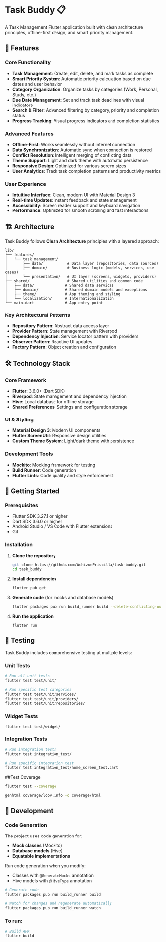 # Task Buddy 📋

A Task Management Flutter application built with clean architecture principles, offline-first design, and smart priority management.

## 🚀 Features

### Core Functionality
- **Task Management**: Create, edit, delete, and mark tasks as complete
- **Smart Priority System**: Automatic priority calculation based on due dates and user behavior
- **Category Organization**: Organize tasks by categories (Work, Personal, Study, etc.)
- **Due Date Management**: Set and track task deadlines with visual indicators
- **Search & Filter**: Advanced filtering by category, priority and completion status
- **Progress Tracking**: Visual progress indicators and completion statistics

### Advanced Features
- **Offline-First**: Works seamlessly without internet connection
- **Data Synchronization**: Automatic sync when connection is restored
- **Conflict Resolution**: Intelligent merging of conflicting data
- **Theme Support**: Light and dark theme with automatic persistence
- **Responsive Design**: Optimized for various screen sizes
- **User Analytics**: Track task completion patterns and productivity metrics

### User Experience
- **Intuitive Interface**: Clean, modern UI with Material Design 3
- **Real-time Updates**: Instant feedback and state management
- **Accessibility**: Screen reader support and keyboard navigation
- **Performance**: Optimized for smooth scrolling and fast interactions

## 🏗️ Architecture

Task Buddy follows **Clean Architecture** principles with a layered approach:

```
lib/
├── features/
│   └── task_management/
│       ├── data/           # Data layer (repositories, data sources)
│       ├── domain/         # Business logic (models, services, use cases)
│       └── presentation/   # UI layer (screens, widgets, providers)
├── shared/                 # Shared utilities and common code
│   ├── data/              # Shared data services
│   ├── domain/            # Shared domain models and exceptions
│   ├── theme/             # App theming and styling
│   └── localization/      # Internationalization
└── main.dart              # App entry point
```

### Key Architectural Patterns

- **Repository Pattern**: Abstract data access layer
- **Provider Pattern**: State management with Riverpod
- **Dependency Injection**: Service locator pattern with providers
- **Observer Pattern**: Reactive UI updates
- **Factory Pattern**: Object creation and configuration

## 🛠️ Technology Stack

### Core Framework
- **Flutter**: 3.6.0+ (Dart SDK)
- **Riverpod**: State management and dependency injection
- **Hive**: Local database for offline storage
- **Shared Preferences**: Settings and configuration storage

### UI & Styling
- **Material Design 3**: Modern UI components
- **Flutter ScreenUtil**: Responsive design utilities
- **Custom Theme System**: Light/dark theme with persistence

### Development Tools
- **Mockito**: Mocking framework for testing
- **Build Runner**: Code generation
- **Flutter Lints**: Code quality and style enforcement

## 🚀 Getting Started

### Prerequisites

- Flutter SDK 3.27.1 or higher
- Dart SDK 3.6.0 or higher
- Android Studio / VS Code with Flutter extensions
- Git

### Installation

1. **Clone the repository**
   ```bash
   git clone https://github.com/AchizuePriscilla/task-buddy.git
   cd task_buddy
   ```

2. **Install dependencies**
   ```bash
   flutter pub get
   ```

3. **Generate code** (for mocks and database models)
   ```bash
   flutter packages pub run build_runner build --delete-conflicting-outputs
   ```

4. **Run the application**
   ```bash
   flutter run
   ```

## 🧪 Testing

Task Buddy includes comprehensive testing at multiple levels:

### Unit Tests
```bash
# Run all unit tests
flutter test test/unit/

# Run specific test categories
flutter test test/unit/services/
flutter test test/unit/providers/
flutter test test/unit/repositories/
```
### Widget Tests
```bash
flutter test test/widget/

```
### Integration Tests
```bash
# Run integration tests
flutter test integration_test/

# Run specific integration test
flutter test integration_test/home_screen_test.dart
```


##Test Coverage
```bash
flutter test --coverage

genhtml coverage/lcov.info -o coverage/html
```


## 🔧 Development

### Code Generation

The project uses code generation for:
- **Mock classes** (Mockito)
- **Database models** (Hive)
- **Equatable implementations**

Run code generation when you modify:
- Classes with `@GenerateMocks` annotation
- Hive models with `@HiveType` annotation

```bash
# Generate code
flutter packages pub run build_runner build

# Watch for changes and regenerate automatically
flutter packages pub run build_runner watch
```

### To run:
```bash
# Build APK
flutter build
```




